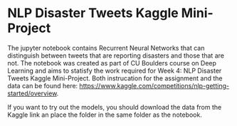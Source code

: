 # NLP Disaster Tweets Kaggle Mini-Project

The jupyter notebook contains Recurrent Neural Networks that can distinguish between tweets that are reporting disasters and those that are not. The notebook was created as part of CU Boulders course on Deep Learning and aims to statisfy the work required for Week 4: NLP Disaster Tweets Kaggle Mini-Project. Both instrucation for the assignment and the data can be found here: https://www.kaggle.com/competitions/nlp-getting-started/overview.

If you want to try out the models, you should download the data from the Kaggle link an place the folder in the same folder as the notebook.